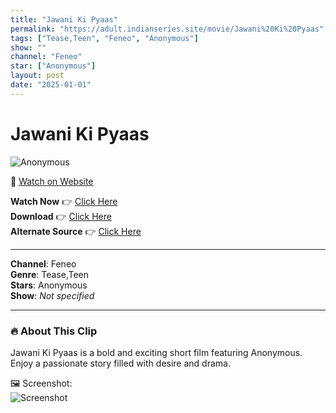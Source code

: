 ```yaml
---
title: "Jawani Ki Pyaas"
permalink: "https://adult.indianseries.site/movie/Jawani%20Ki%20Pyaas"
tags: ["Tease,Teen", "Feneo", "Anonymous"]
show: ""
channel: "Feneo"
star: ["Anonymous"]
layout: post
date: "2025-01-01"
---
```


# Jawani Ki Pyaas

![Anonymous](https://shorts.desisins.com/wp-content/uploads/2024/09/Jawani-Ki-Pyaas-Feneo.jpg)

🔗 [Watch on Website](https://adult.indianseries.site/movie/Jawani%20Ki%20Pyaas)

**Watch Now** 👉 [Click Here](https://adult.indianseries.site/movie/Jawani%20Ki%20Pyaas)  
**Download** 👉 [Click Here](https://adult.indianseries.site/movie/Jawani%20Ki%20Pyaas)  
**Alternate Source** 👉 [Click Here](https://adult.indianseries.site/movie/Jawani%20Ki%20Pyaas)

---

**Channel**: Feneo  
**Genre**: Tease,Teen  
**Stars**: Anonymous  
**Show**: *Not specified*

---

### 🔥 About This Clip

Jawani Ki Pyaas is a bold and exciting short film featuring Anonymous. Enjoy a passionate story filled with desire and drama.
 
🖼️ Screenshot:  
![Screenshot](https://shorts.desisins.com/wp-content/uploads/2024/09/Jawani-Ki-Pyaas-Feneo.jpg)
